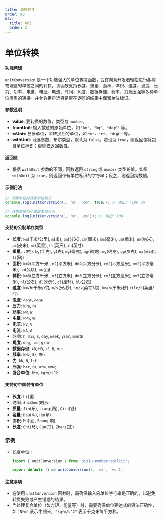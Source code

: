 ```yaml
---
title: 单位转换
order: 90
nav:
  title: API
  order: 2
---
```


# 单位转换

#### 功能概述

`unitConversion` 是一个功能强大的单位转换函数，旨在帮助开发者轻松进行各种物理量的单位之间的转换。该函数支持长度、重量、面积、体积、速度、温度、压力、功率、电量、电压、电流、时间、角度、数据存储、频率、力及压强等多种单位类型的转换，并允许用户选择是否在返回的结果中保留单位标识。

#### 参数说明

- **value**: 要转换的数值，类型为 `number`。
- **fromUnit**: 输入数值的原始单位，如 `"km"`、`"kg"`、`"degC"` 等。
- **toUnit**: 目标单位，即转换后的单位，如 `"m"`、`"t"`、`"degF"` 等。
- **withUnit**: 可选参数，布尔类型，默认为 `false`。若设为 `true`，则返回值将包含单位标识；否则仅返回数值。

#### 返回值

- 根据 `withUnit` 参数的不同，函数返回 `string` 或 `number` 类型的值。如果 `withUnit` 为 `true`，则返回带有单位标识的字符串；反之，则返回纯数值。

#### 示例用法

```javascript
// 转换单位并保留单位标识
console.log(unitConversion(1, 'm', 'cm', true)); // 输出: '100 cm'

// 转换单位但不保留单位标识
console.log(unitConversion(1, 'm', 'cm')); // 输出: 100
```

#### 支持的公制单位类型

- **长度**: `km`(千米/公里), `m`(米), `dm`(分米), `cm`(厘米), `mm`(毫米), `um`(微米), `nm`(纳米), `pm`(皮米), `mi`(英里), `ft`(英尺), `in`(英寸)
- **重量**: `t`(吨), `kg`(千克), `g`(克), `mg`(毫克), `ug`(微克), `ng`(纳克), `pg`(皮克), `oz`(盎司), `lb`(磅)
- **面积**: `km2`(平方千米), `m2`(平方米), `dm2`(平方分米), `cm2`(平方厘米), `mm2`(平方毫米), `ha`(公顷), `mu`(亩)
- **体积**: `km3`(立方千米), `m3`(立方米), `dm3`(立方分米), `cm3`(立方厘米), `mm3`(立方毫米), `hl`(公石), `dl`(分升), `cl`(厘升), `hl`(公石)
- **速度**: `km/h`(千米/时), `m/s`(米/秒), `in/s`(英寸/秒), `km/s`(千米/秒),`mile/h`(英里/时)
- **温度**: `degC`, `degF`
- **压力**: `kPa`, `Pa`
- **功率**: `kW`, `W`
- **电量**: `kWh`, `Wh`
- **电压**: `kV`, `V`
- **电流**: `kA`, `A`
- **时间**: `h`, `min`, `s`, `day`, `week`, `year`, `month`
- **角度**: `deg`, `rad`, `grad`
- **数据存储**: `GB`, `MB`, `kB`, `B`, `bit`
- **频率**: `kHz`, `Hz`, `MHz`
- **力**: `kN`, `N`, `lbf`
- **压强**: `bar`, `Pa`, `atm`, `mmHg`
- **复合单位**: `N*m`, `kg*m/s^2`

#### 支持的中国特有单位

- **长度**: `Li`(里)
- **时间**: `ShiChen`(时辰)
- **质量**: `Jin`(斤), `Liang`(两), `Qian`(钱)
- **容量**: `Dou`(斗), `Hu`(斛)
- **面积**: `Mu`(亩), `Shang`(垧)
- **长度**: `Chi`(尺), `Cun`(寸), `Zhang`(丈)

### 示例

- 长度单位：

  ```jsx
  import { unitConversion } from 'pixiu-number-toolkit';

  export default () => unitConversion(1, 'm2', 'Mu');
  ```

#### 注意事项

- 在使用 `unitConversion` 函数时，需确保输入的单位字符串是正确的，以避免转换失败或产生错误的结果。
- 当处理复合单位（如力矩、能量等）时，需要确保单位表达式的语法正确性，如 `"N*m"` 表示牛顿米，`"kg*m/s^2"` 表示千克米每平方秒。
